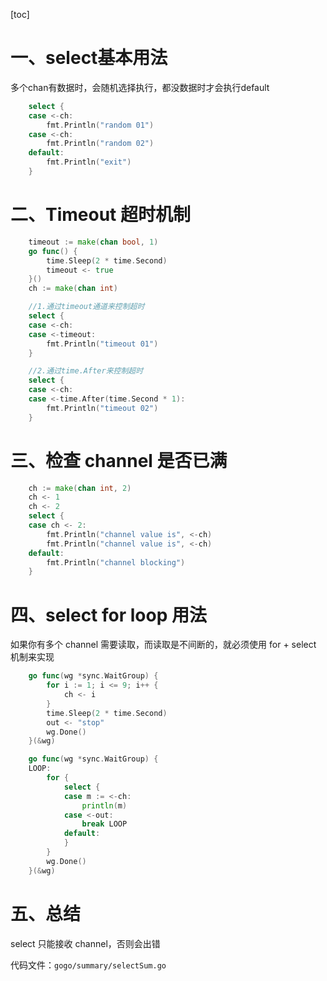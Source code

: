 [toc]

# 一、select基本用法

多个chan有数据时，会随机选择执行，都没数据时才会执行default

```go
	select {
	case <-ch:
		fmt.Println("random 01")
	case <-ch:
		fmt.Println("random 02")
	default:
		fmt.Println("exit")
	}
```



# 二、Timeout 超时机制

```go
	timeout := make(chan bool, 1)
	go func() {
		time.Sleep(2 * time.Second)
		timeout <- true
	}()
	ch := make(chan int)

	//1.通过timeout通道来控制超时
	select {
	case <-ch:
	case <-timeout:
		fmt.Println("timeout 01")
	}

	//2.通过time.After来控制超时
	select {
	case <-ch:
	case <-time.After(time.Second * 1):
		fmt.Println("timeout 02")
	}
```



# 三、检查 channel 是否已满

```go
	ch := make(chan int, 2)
	ch <- 1
	ch <- 2
	select {
	case ch <- 2:
		fmt.Println("channel value is", <-ch)
		fmt.Println("channel value is", <-ch)
	default:
		fmt.Println("channel blocking")
	}
```



# 四、select for loop 用法

如果你有多个 channel 需要读取，而读取是不间断的，就必须使用 for + select 机制来实现

```go
	go func(wg *sync.WaitGroup) {
		for i := 1; i <= 9; i++ {
			ch <- i
		}
		time.Sleep(2 * time.Second)
		out <- "stop"
		wg.Done()
	}(&wg)

	go func(wg *sync.WaitGroup) {
	LOOP:
		for {
			select {
			case m := <-ch:
				println(m)
			case <-out:
				break LOOP
			default:
			}
		}
		wg.Done()
	}(&wg)
```



# 五、总结

select 只能接收 channel，否则会出错



代码文件：`gogo/summary/selectSum.go`